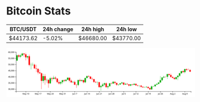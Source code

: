 # Bitcoin Stats

BTC/USDT|24h change|24h high|24h low|
|---|---|---|---|
|$44173.62|-5.02%|$46680.00|$43770.00|

<img src="./chart.svg">
